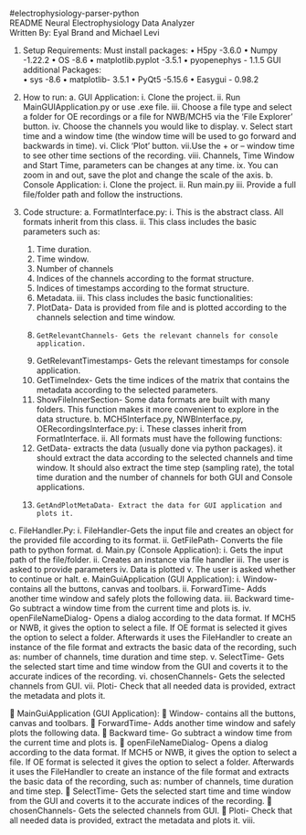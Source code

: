 #electrophysiology-parser-python<br/>
README Neural Electrophysiology Data Analyzer<br/>
Written By: Eyal Brand and Michael Levi<br/>

1.	Setup Requirements:
  Must install packages:
    •	H5py -3.6.0
    •	Numpy -1.22.2
    •	OS -8.6
    •	matplotlib.pyplot -3.5.1
    •	pyopenephys - 1.1.5
  GUI additional Packages:  
    •	sys -8.6
    •	matplotlib- 3.5.1
    •	PyQt5 -5.15.6
    •	Easygui - 0.98.2
    
2.	How to run: 
  a.	GUI Application:
    i. Clone the project.
    ii. Run MainGUIApplication.py or use .exe file.
    iii. Choose a file type and select a folder for OE recordings or a file for NWB/MCH5 via the ‘File Explorer’ button. 
    iv. Choose the channels you would like to display. 
     v. Select start time and a window time (the window time will be used to go forward and backwards in time).
    vi. Click ‘Plot’ button. 
    vii.Use the + or – window time to see other time sections of the recording.
    viii.	Channels, Time Window and Start Time, parameters can be changes at any time.
    ix.	You can zoom in and out, save the plot and change the scale of the axis. 
  b.	Console Application: 
    i.	Clone the project.
    ii.	Run main.py
    iii.	Provide a full file/folder path and follow the instructions.

3.	Code structure: 
  a.	FormatInterface.py:
    i.	This is the abstract class. All formats inherit from this class.
    ii.	This class includes the basic parameters such as:
      1.	Time duration. 
      2.	Time window. 
      3.	Number of channels
      4.	Indices of the channels according to the format structure. 
      5.	Indices of timestamps according to the format structure. 
      6.	Metadata.
    iii.	This class includes the basic functionalities:
      1.	PlotData- Data is provided from file and is plotted according to the channels selection and time window.
      2.	 GetRelevantChannels- Gets the relevant channels for console application.
      3.	GetRelevantTimestamps- Gets the relevant timestamps for console application.
      4.	GetTimeIndex- Gets  the time indices of the matrix that contains the metadata according to the selected parameters.
      5.	ShowFileInnerSection- Some data formats are built with many folders. This function makes it more convenient to explore in the data structure.
  b.	MCH5Interface.py, NWBInterface.py, OERecordingsInterface.py:
    i.	These classes inherit from FormatInterface.
    ii.	All formats must have the following functions:
      1.	GetData- extracts the data (usually done via python packages).
      it should extract the data according to the selected channels and time window.
      It should also extract the time step (sampling rate), the total time duration and the number of channels for both GUI and Console applications. 
      2.	 GetAndPlotMetaData- Extract the data for GUI application and plots it.  
  c.	FileHandler.Py:
    i.	FileHandler-Gets the input file and creates an object for the provided file according to its format.
    ii.	GetFilePath- Converts the file path to python format.
  d.	Main.py (Console Application):
    i.	Gets the input path of the file/folder. 
    ii.	Creates an instance via file handler
    iii.	The user is asked to provide parameters
    iv.	Data is plotted
    v.	The user is asked whether to continue or halt.
    e.	MainGuiApplication (GUI Application):
    i.	Window- contains all the buttons, canvas and toolbars.
    ii.	ForwardTime- Adds another time window and safely plots the following data.
    iii.	Backward time- Go subtract a window time from the current time and plots is.
    iv.	openFileNameDialog- Opens a dialog according to the data format. If MCH5 or NWB, it gives the option to select a file. If OE format is selected it gives the       option to select a folder.
    Afterwards it uses the FileHandler to create an instance of the file format and extracts the basic data of the recording, such as: number of channels, time             duration and time step.
    v.	SelectTime- Gets the selected start time and time window from the GUI and coverts it to the accurate indices of the recording.
    vi.	chosenChannels- Gets the selected channels from GUI.
    vii.	Ploti- Check that all needed data is provided, extract the metadata and plots it.

	MainGuiApplication (GUI Application):
  	Window- contains all the buttons, canvas and toolbars.
  	ForwardTime- Adds another time window and safely plots the following data.
  	Backward time- Go subtract a window time from the current time and plots is.
  	openFileNameDialog- Opens a dialog according to the data format. If MCH5 or NWB, it gives the option to select a file. If OE format is selected it gives the option   to select a folder.
  Afterwards it uses the FileHandler to create an instance of the file format and extracts the basic data of the recording, such as: number of channels, time duration   and time step.
  	SelectTime- Gets the selected start time and time window from the GUI and coverts it to the accurate indices of the recording.
  	chosenChannels- Gets the selected channels from GUI.
  	Ploti- Check that all needed data is provided, extract the metadata and plots it.
  viii.	
